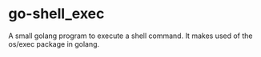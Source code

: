 # go-shell_exec
A small golang program to execute a shell command. It makes used of the os/exec package in golang.
